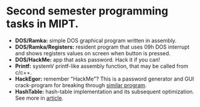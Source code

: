 # Second semester programming tasks in MIPT.
- **DOS/Ramka:** simple DOS graphical program written in assembly.
- **DOS/Ramka/Registers:** resident program that uses 09h DOS interrupt and shows registers values on screen when button is pressed.
- **DOS/HackMe:** app that asks password. Hack it if you can!
- **Printf:** systemV printf-like assembly function, that may be called from c/c++.
- **HackEgor:** remember "HackMe"? This is a password generator and GUI crack-program for breaking through [similar program](https://github.com/Krym4s/passhack).
- **HashTable:** hash-table implementation and its subsequent optimization. See more in [article](https://github.com/tndrd/Education-MIPT-2sem-asm/tree/main/HashTable).
